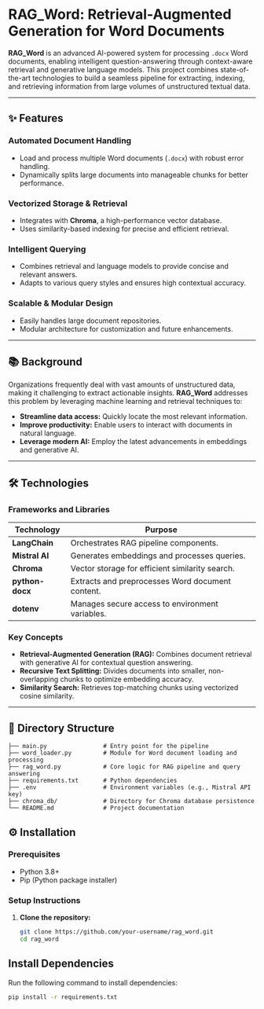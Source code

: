 # RAG_Word: Retrieval-Augmented Generation for Word Documents

**RAG_Word** is an advanced AI-powered system for processing `.docx` Word documents, enabling intelligent question-answering through context-aware retrieval and generative language models. This project combines state-of-the-art technologies to build a seamless pipeline for extracting, indexing, and retrieving information from large volumes of unstructured textual data.

---

## ✨ Features

### Automated Document Handling
- Load and process multiple Word documents (`.docx`) with robust error handling.
- Dynamically splits large documents into manageable chunks for better performance.

### Vectorized Storage & Retrieval
- Integrates with **Chroma**, a high-performance vector database.
- Uses similarity-based indexing for precise and efficient retrieval.

### Intelligent Querying
- Combines retrieval and language models to provide concise and relevant answers.
- Adapts to various query styles and ensures high contextual accuracy.

### Scalable & Modular Design
- Easily handles large document repositories.
- Modular architecture for customization and future enhancements.

---

## 📚 Background

Organizations frequently deal with vast amounts of unstructured data, making it challenging to extract actionable insights. **RAG_Word** addresses this problem by leveraging machine learning and retrieval techniques to:
- **Streamline data access:** Quickly locate the most relevant information.
- **Improve productivity:** Enable users to interact with documents in natural language.
- **Leverage modern AI:** Employ the latest advancements in embeddings and generative AI.

---

## 🛠️ Technologies

### Frameworks and Libraries

| Technology       | Purpose                                        |
|-------------------|------------------------------------------------|
| **LangChain**     | Orchestrates RAG pipeline components.         |
| **Mistral AI**    | Generates embeddings and processes queries.   |
| **Chroma**        | Vector storage for efficient similarity search.|
| **python-docx**   | Extracts and preprocesses Word document content. |
| **dotenv**        | Manages secure access to environment variables.|

### Key Concepts
- **Retrieval-Augmented Generation (RAG):** Combines document retrieval with generative AI for contextual question answering.
- **Recursive Text Splitting:** Divides documents into smaller, non-overlapping chunks to optimize embedding accuracy.
- **Similarity Search:** Retrieves top-matching chunks using vectorized cosine similarity.

---

## 📂 Directory Structure

```plaintext
├── main.py                # Entry point for the pipeline
├── word_loader.py         # Module for Word document loading and processing
├── rag_word.py            # Core logic for RAG pipeline and query answering
├── requirements.txt       # Python dependencies
├── .env                   # Environment variables (e.g., Mistral API key)
├── chroma_db/             # Directory for Chroma database persistence
└── README.md              # Project documentation
```

## ⚙️ Installation

### Prerequisites
- Python 3.8+
- Pip (Python package installer)

### Setup Instructions

1. **Clone the repository:**

   ```bash
   git clone https://github.com/your-username/rag_word.git
   cd rag_word

    ```

## Install Dependencies

Run the following command to install dependencies:

```bash
pip install -r requirements.txt

 ```

